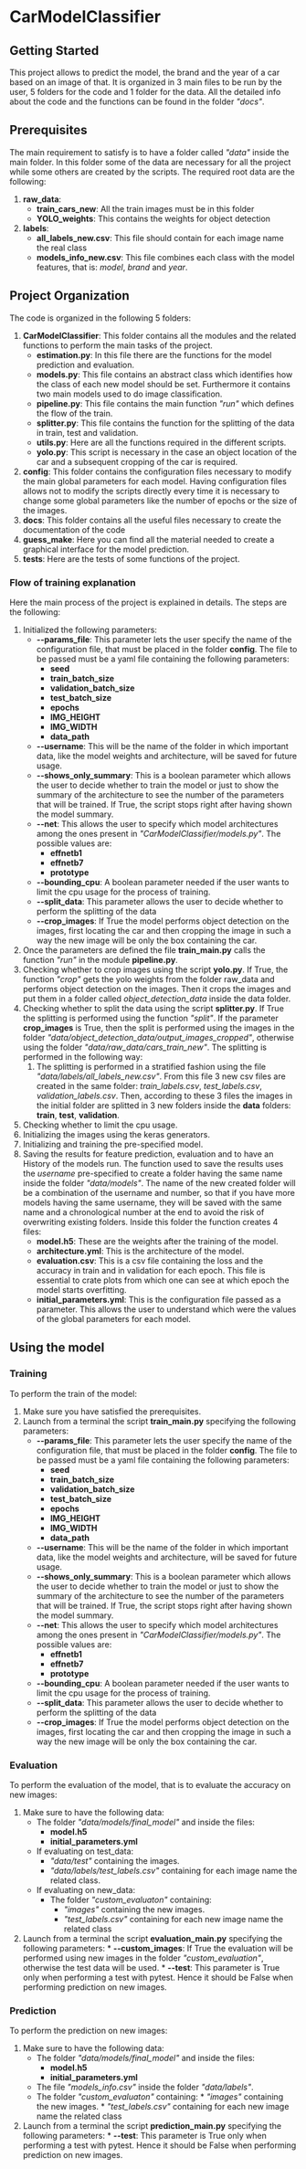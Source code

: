 # CarModelClassifier

## Getting Started
This project allows to predict the model, the brand and the year of a car based
on an image of that. It is organized in 3 main files to be run by the user, 5 folders
for the code and 1 folder for the data. All the detailed info about the code and the functions
can be found in the folder _"docs"_.

## Prerequisites
The main requirement to satisfy is to have a folder called _"data"_ inside
the main folder. In this folder some of the data are necessary for all the project
while some others are created by the scripts. The required root data are the following:
1.  __raw_data__:
    *  __train_cars_new__: All the train images must be in this folder
    * __YOLO_weights__: This contains the weights for object detection
2.  __labels__:
    *   __all_labels_new.csv__: This file should contain for each image name the real class
    * __models_info_new.csv__: This file combines each class with the model features, that is:
    _model_, _brand_ and _year_.

## Project Organization
The code is organized in the following 5 folders:
1.  __CarModelClassifier__: This folder contains all the modules and the related 
functions to perform the main tasks of the project.
    *   __estimation.py__: In this file there are the functions for the model prediction and evaluation.
    *   __models.py__: This file contains an abstract class which identifies how the class of each new model
    should be set. Furthermore it contains two main models used to do image classification.
    *   __pipeline.py__: This file contains the main function _"run"_ which defines the flow of the train.
    *   __splitter.py__: This file contains the function for the splitting of the data in train, test and validation.
    *   __utils.py__: Here are all the functions required in the different scripts.
    *   __yolo.py__: This script is necessary in the case an object location of the car and a subsequent
    cropping of the car is required.
2.  __config__: This folder contains the configuration files necessary to modify the main global parameters
for each model. Having configuration files allows not to modify the scripts directly every time it is necessary
to change some global parameters like the number of epochs or the size of the images.
3.   __docs__: This folder contains all the useful files necessary to create the documentation of the code
4.  __guess_make__: Here you can find all the material needed to create a graphical interface for the model
prediction.
5.  __tests__: Here are the tests of some functions of the project.

### Flow of training explanation
Here the main process of the project is explained in details. The steps are the following:
1.  Initialized the following parameters:
    *   __--params_file__: This parameter lets the user specify the name of the configuration file,
    that must be placed in the folder __config__. The file to be passed must be a yaml file containing
    the following parameters:
        *   __seed__
        *   __train_batch_size__
        *   __validation_batch_size__
        *   __test_batch_size__
        *   __epochs__
        *   __IMG_HEIGHT__
        *   __IMG_WIDTH__
        *   __data_path__
    *   __--username__: This will be the name of the folder in which important data, like the 
     model weights and architecture, will be saved for future usage.
    *   __--shows_only_summary__: This is a boolean parameter which allows the user to decide whether to train the model or
    just to show the summary of the architecture to see the number of the parameters that will be trained. If True, the
    script stops right after having shown the model summary.
    *   __--net__: This allows the user to specify which model architectures among the ones 
    present in _"CarModelClassifier/models.py"_. The possible values are:
        *   __effnetb1__
        *   __effnetb7__
        *   __prototype__
    *   __--bounding_cpu__: A boolean parameter needed if the user wants to limit the cpu usage 
     for the process of training.
    *   __--split_data__: This parameter allows the user to decide whether to perform the splitting of the data
    *   __--crop_images__: If True the model performs object detection on the images, first locating the car
    and then cropping the image in such a way the new image will be only the box containing the car. 
2.  Once the parameters are defined the file __train_main.py__ calls the function _"run"_ 
in the module __pipeline.py__. 
3.  Checking whether to crop images using the script __yolo.py__. If True, the function _"crop"_ gets
the yolo weights from the folder raw_data and performs object detection on the images. Then it crops
the images and put them in a folder called _object_detection_data_ inside the data folder.
4.  Checking whether to split the data using the script __splitter.py__. If True the splitting is performed
using the function _"split"_. If the parameter __crop_images__ is True, then the split is performed
using the images in the folder _"data/object_detection_data/output_images_cropped"_, otherwise using the
folder _"data/raw_data/cars_train_new"_. The splitting is performed in the following way:
    1.  The splitting is performed in a stratified fashion using the file _"data/labels/all_labels_new.csv"_.
    From this file 3 new csv files are created in the same folder:
     _train_labels.csv_, _test_labels.csv_, _validation_labels.csv_. Then, according to these 3 files
     the images in the initial folder are splitted in 3 new folders inside the __data__ folders:
     __train__, __test__, __validation__. 
5.  Checking whether to limit the cpu usage.
6.  Initializing the images using the keras generators.
7.  Initializing and training the pre-specified model.
8.  Saving the results for feature prediction, evaluation and to have an History of the models run.
The function used to save the results uses the _username_ pre-specified to create a folder having 
the same name inside the folder _"data/models"_. The name of the new created folder
will be a combination of the username and number, so that if you have more models having the 
same username, they will be saved with the same name and a chronological number at the end
to avoid the risk of overwriting existing folders. Inside this folder the function creates 4 files:
    *   __model.h5__: These are the weights after the training of the model. 
    *   __architecture.yml__: This is the architecture of the model.
    *   __evaluation.csv__: This is a csv file containing the loss and the accuracy in train and in validation
    for each epoch. This file is essential to crate plots from which one can see at which epoch the model starts
         overfitting. 
    *   __initial_parameters.yml__: This is the configuration file passed as a parameter.
        This allows the user to understand which were the values of the global parameters for each model.  

## Using the model
### Training
To perform the train of the model:
1.  Make sure you have satisfied the prerequisites.
2.  Launch from a terminal the script __train_main.py__ specifying the following parameters:
    *   __--params_file__: This parameter lets the user specify the name of the configuration file,
    that must be placed in the folder __config__. The file to be passed must be a yaml file containing
    the following parameters:
        *   __seed__
        *   __train_batch_size__
        *   __validation_batch_size__
        *   __test_batch_size__
        *   __epochs__
        *   __IMG_HEIGHT__
        *   __IMG_WIDTH__
        *   __data_path__
    *   __--username__: This will be the name of the folder in which important data, like the 
     model weights and architecture, will be saved for future usage.
    *   __--shows_only_summary__: This is a boolean parameter which allows the user to decide whether to train the model or
    just to show the summary of the architecture to see the number of the parameters that will be trained. If True, the
    script stops right after having shown the model summary.
    *   __--net__: This allows the user to specify which model architectures among the ones 
    present in _"CarModelClassifier/models.py"_. The possible values are:
        *   __effnetb1__
        *   __effnetb7__
        *   __prototype__
    *   __--bounding_cpu__: A boolean parameter needed if the user wants to limit the cpu usage 
     for the process of training.
    *   __--split_data__: This parameter allows the user to decide whether to perform the splitting of the data
    *   __--crop_images__: If True the model performs object detection on the images, first locating the car
    and then cropping the image in such a way the new image will be only the box containing the car. 

### Evaluation
To perform the evaluation of the model, that is to evaluate the accuracy on new images:
1.  Make sure to have the following data:
    *   The folder _"data/models/final_model"_ and inside the files: 
        *   __model.h5__ 
        *   __initial_parameters.yml__
    *   If evaluating on test_data:
        *   _"data/test"_ containing the images.
        *   _"data/labels/test_labels.csv"_ containing for each image name the related class.
    *   If evaluating on new_data:
        *   The folder _"custom_evaluaton"_ containing:
            *   _"images"_ containing the new images.
            *   _"test_labels.csv"_ containing for each new image name the related class
2.   Launch from a terminal the script __evaluation_main.py__ specifying the following parameters:
    *   __--custom_images__: If True the evaluation will be performed using new images in the folder
    _"custom_evaluation"_, otherwise the test data will be used.
    *   __--test__: This parameter is True only when performing a test with pytest. Hence it should be
    False when performing prediction on new images.
    
### Prediction
To perform the prediction on new images:
1.  Make sure to have the following data:
    *   The folder _"data/models/final_model"_ and inside the files: 
        *   __model.h5__ 
        *   __initial_parameters.yml__
    *   The file _"models_info.csv"_ inside the folder _"data/labels"_.
    *   The folder _"custom_evaluaton"_ containing:
            *   _"images"_ containing the new images.
            *   _"test_labels.csv"_ containing for each new image name the related class
2.   Launch from a terminal the script __prediction_main.py__ specifying the following parameters:
    *   __--test__: This parameter is True only when performing a test with pytest. Hence it should be
    False when performing prediction on new images.

